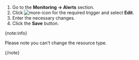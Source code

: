 1. Go to the **Monitoring → Alerts** section.
1. Click ![more-icon](/en/assets/more-icon.svg "inline") for the required trigger and select **Edit**.
1. Enter the necessary changes.
1. Click the **Save** button.

{note:info}

Please note you can't change the resource type.

{/note}
